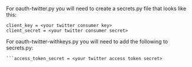 For oauth-twitter.py you will need to create a secrets.py file that looks like this:

```
client_key = <your twitter consumer key>
client_secret = <your twitter consumer secret>
```

For oauth-twitter-withkeys.py you will need to add the following to secrets.py:

```access_token = <your twitter access token>
```access_token_secret = <your twitter access token secret>
